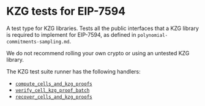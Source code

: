 # KZG tests for EIP-7594

A test type for KZG libraries. Tests all the public interfaces that a KZG library is required to implement for EIP-7594, as defined in `polynomial-commitments-sampling.md`.

We do not recommend rolling your own crypto or using an untested KZG library.

The KZG test suite runner has the following handlers:

- [`compute_cells_and_kzg_proofs`](./compute_cells_and_kzg_proofs.md)
- [`verify_cell_kzg_proof_batch`](./verify_cell_kzg_proof_batch.md)
- [`recover_cells_and_kzg_proofs`](./recover_cells_and_kzg_proofs.md)

